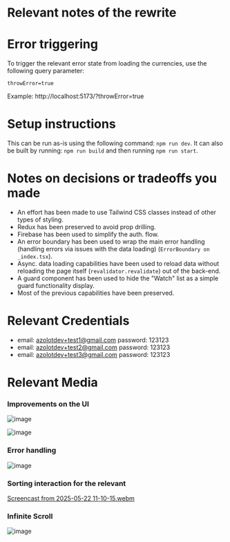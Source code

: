 # Relevant notes of the rewrite

# Error triggering
To trigger the relevant error state from loading the currencies, use the following query parameter:

`throwError=true`

Example: http://localhost:5173/?throwError=true

# Setup instructions
This can be run as-is using the following command: `npm run dev`.
It can also be built by running: `npm run build` and then running `npm run start`.

# Notes on decisions or tradeoffs you made
- An effort has been made to use Tailwind CSS classes instead of other types of styling.
- Redux has been preserved to avoid prop drilling.
- Firebase has been used to simplify the auth. flow.
- An error boundary has been used to wrap the main error handling (handling errors via issues with the data loading) (`ErrorBoundary on _index.tsx`).
- Async. data loading capabilities have been used to reload data without reloading the page itself (`revalidator.revalidate`) out of the back-end.
- A guard component has been used to hide the "Watch" list as a simple guard functionality display.
- Most of the previous capabilities have been preserved.

# Relevant Credentials
* email: azolotdev+test1@gmail.com password: 123123
* email: azolotdev+test2@gmail.com password: 123123
* email: azolotdev+test3@gmail.com password: 123123

# Relevant Media

### Improvements on the UI
![image](https://github.com/user-attachments/assets/e33f489d-0a1d-408b-a1a7-6682a8455551)

![image](https://github.com/user-attachments/assets/d2e3247c-75cb-451c-8fcb-2210b61a7101)


### Error handling
![image](https://github.com/user-attachments/assets/9b8b68b9-cb06-456b-a436-8c6db5ee964e)

### Sorting interaction for the relevant 
[Screencast from 2025-05-22 11-10-15.webm](https://github.com/user-attachments/assets/f6e4acda-6e08-463f-b63c-d64066abe0cb)

### Infinite Scroll
![image](https://github.com/user-attachments/assets/cc8555e3-b714-4177-bba0-9d09a7d59e10)

